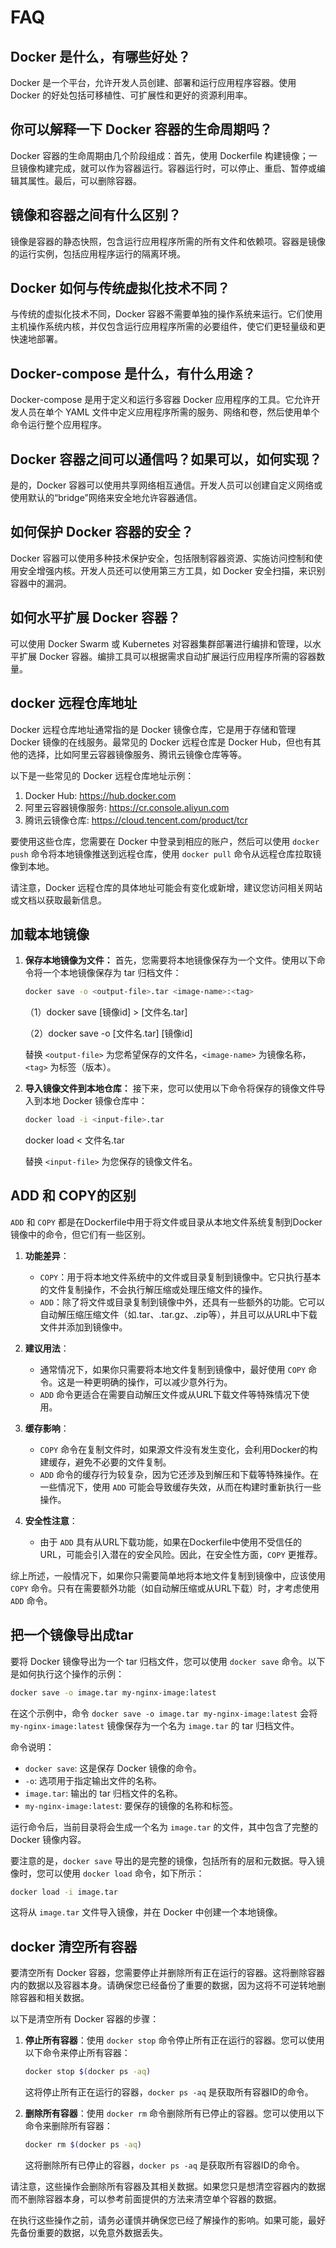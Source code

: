 # FAQ

## Docker 是什么，有哪些好处？

   Docker 是一个平台，允许开发人员创建、部署和运行应用程序容器。使用 Docker 的好处包括可移植性、可扩展性和更好的资源利用率。

## 你可以解释一下 Docker 容器的生命周期吗？

   Docker 容器的生命周期由几个阶段组成：首先，使用 Dockerfile 构建镜像；一旦镜像构建完成，就可以作为容器运行。容器运行时，可以停止、重启、暂停或编辑其属性。最后，可以删除容器。

## 镜像和容器之间有什么区别？

   镜像是容器的静态快照，包含运行应用程序所需的所有文件和依赖项。容器是镜像的运行实例，包括应用程序运行的隔离环境。

## Docker 如何与传统虚拟化技术不同？

   与传统的虚拟化技术不同，Docker 容器不需要单独的操作系统来运行。它们使用主机操作系统内核，并仅包含运行应用程序所需的必要组件，使它们更轻量级和更快速地部署。

## Docker-compose 是什么，有什么用途？

   Docker-compose 是用于定义和运行多容器 Docker 应用程序的工具。它允许开发人员在单个 YAML 文件中定义应用程序所需的服务、网络和卷，然后使用单个命令运行整个应用程序。

## Docker 容器之间可以通信吗？如果可以，如何实现？

   是的，Docker 容器可以使用共享网络相互通信。开发人员可以创建自定义网络或使用默认的“bridge”网络来安全地允许容器通信。

## 如何保护 Docker 容器的安全？

   Docker 容器可以使用多种技术保护安全，包括限制容器资源、实施访问控制和使用安全增强内核。开发人员还可以使用第三方工具，如 Docker 安全扫描，来识别容器中的漏洞。

## 如何水平扩展 Docker 容器？

   可以使用 Docker Swarm 或 Kubernetes 对容器集群部署进行编排和管理，以水平扩展 Docker 容器。编排工具可以根据需求自动扩展运行应用程序所需的容器数量。

## docker 远程仓库地址

Docker 远程仓库地址通常指的是 Docker 镜像仓库，它是用于存储和管理 Docker 镜像的在线服务。最常见的 Docker 远程仓库是 Docker Hub，但也有其他的选择，比如阿里云容器镜像服务、腾讯云镜像仓库等等。

以下是一些常见的 Docker 远程仓库地址示例：

1. Docker Hub: <https://hub.docker.com>
2. 阿里云容器镜像服务: <https://cr.console.aliyun.com>
3. 腾讯云镜像仓库: <https://cloud.tencent.com/product/tcr>

要使用这些仓库，您需要在 Docker 中登录到相应的账户，然后可以使用 `docker push` 命令将本地镜像推送到远程仓库，使用 `docker pull` 命令从远程仓库拉取镜像到本地。

请注意，Docker 远程仓库的具体地址可能会有变化或新增，建议您访问相关网站或文档以获取最新信息。

## 加载本地镜像

1. **保存本地镜像为文件：** 首先，您需要将本地镜像保存为一个文件。使用以下命令将一个本地镜像保存为 tar 归档文件：

   ```sh
   docker save -o <output-file>.tar <image-name>:<tag>
   ```

   （1）docker save [镜像id] > [文件名.tar]

   （2）docker save -o [文件名.tar] [镜像id]

   替换 `<output-file>` 为您希望保存的文件名，`<image-name>` 为镜像名称，`<tag>` 为标签（版本）。

2. **导入镜像文件到本地仓库：** 接下来，您可以使用以下命令将保存的镜像文件导入到本地 Docker 镜像仓库中：

   ```sh
   docker load -i <input-file>.tar
   ```

   docker load  < 文件名.tar

   替换 `<input-file>` 为您保存的镜像文件名。

## ADD 和 COPY的区别

`ADD` 和 `COPY` 都是在Dockerfile中用于将文件或目录从本地文件系统复制到Docker镜像中的命令，但它们有一些区别。

1. **功能差异**：
   - `COPY`：用于将本地文件系统中的文件或目录复制到镜像中。它只执行基本的文件复制操作，不会执行解压缩或处理压缩文件的操作。
   - `ADD`：除了将文件或目录复制到镜像中外，还具有一些额外的功能。它可以自动解压缩压缩文件（如.tar、.tar.gz、.zip等），并且可以从URL中下载文件并添加到镜像中。

2. **建议用法**：
   - 通常情况下，如果你只需要将本地文件复制到镜像中，最好使用 `COPY` 命令。这是一种更明确的操作，可以减少意外行为。
   - `ADD` 命令更适合在需要自动解压文件或从URL下载文件等特殊情况下使用。

3. **缓存影响**：
   - `COPY` 命令在复制文件时，如果源文件没有发生变化，会利用Docker的构建缓存，避免不必要的文件复制。
   - `ADD` 命令的缓存行为较复杂，因为它还涉及到解压和下载等特殊操作。在一些情况下，使用 `ADD` 可能会导致缓存失效，从而在构建时重新执行一些操作。

4. **安全性注意**：
   - 由于 `ADD` 具有从URL下载功能，如果在Dockerfile中使用不受信任的URL，可能会引入潜在的安全风险。因此，在安全性方面，`COPY` 更推荐。

综上所述，一般情况下，如果你只需要简单地将本地文件复制到镜像中，应该使用 `COPY` 命令。只有在需要额外功能（如自动解压缩或从URL下载）时，才考虑使用 `ADD` 命令。

## 把一个镜像导出成tar

要将 Docker 镜像导出为一个 tar 归档文件，您可以使用 `docker save` 命令。以下是如何执行这个操作的示例：

```bash
docker save -o image.tar my-nginx-image:latest
```

在这个示例中，命令 `docker save -o image.tar my-nginx-image:latest` 会将 `my-nginx-image:latest` 镜像保存为一个名为 `image.tar` 的 tar 归档文件。

命令说明：

- `docker save`: 这是保存 Docker 镜像的命令。
- `-o`: 选项用于指定输出文件的名称。
- `image.tar`: 输出的 tar 归档文件的名称。
- `my-nginx-image:latest`: 要保存的镜像的名称和标签。

运行命令后，当前目录将会生成一个名为 `image.tar` 的文件，其中包含了完整的 Docker 镜像内容。

要注意的是，`docker save` 导出的是完整的镜像，包括所有的层和元数据。导入镜像时，您可以使用 `docker load` 命令，如下所示：

```bash
docker load -i image.tar
```

这将从 `image.tar` 文件导入镜像，并在 Docker 中创建一个本地镜像。

## docker 清空所有容器

要清空所有 Docker 容器，您需要停止并删除所有正在运行的容器。这将删除容器内的数据以及容器本身。请确保您已经备份了重要的数据，因为这将不可逆转地删除容器和相关数据。

以下是清空所有 Docker 容器的步骤：

1. **停止所有容器**：使用 `docker stop` 命令停止所有正在运行的容器。您可以使用以下命令来停止所有容器：

   ```bash
   docker stop $(docker ps -aq)
   ```

   这将停止所有正在运行的容器，`docker ps -aq` 是获取所有容器ID的命令。

2. **删除所有容器**：使用 `docker rm` 命令删除所有已停止的容器。您可以使用以下命令来删除所有容器：

   ```bash
   docker rm $(docker ps -aq)
   ```

   这将删除所有已停止的容器，`docker ps -aq` 是获取所有容器ID的命令。

请注意，这些操作会删除所有容器及其相关数据。如果您只是想清空容器内的数据而不删除容器本身，可以参考前面提供的方法来清空单个容器的数据。

在执行这些操作之前，请务必谨慎并确保您已经了解操作的影响。如果可能，最好先备份重要的数据，以免意外数据丢失。
